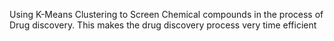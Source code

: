 Using K-Means Clustering to Screen Chemical compounds in the process of Drug discovery. This makes the drug discovery process very time efficient
